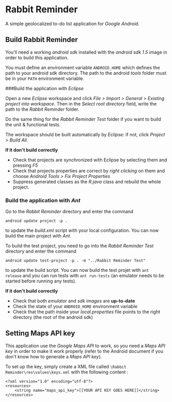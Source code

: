 Rabbit Reminder
===============

A simple geolocalized to-do list application for _Google Android_.

Build Rabbit Reminder
---------------------

You'll need a working _android sdk_ installed with the _android sdk 1.5_ image in order to build this application.

You must define an environment variable `ANDROID_HOME` which defines the path to your android sdk directory. The path to the android _tools_ folder must be in your `PATH` environment variable.

###Build the application with _Eclipse_

Open a new _Eclipse_ workspace and click _File > Import > General > Existing project into workspace_. Then in the _Select root directory_ field, write the path to the _Rabbit Reminder_ folder.

Do the same thing for the _Rabbit Reminder Test_ folder if you want to build the unit & functional tests.

The workspace should be built automatically by _Eclipse_: if not, click _Project > Build All_.

**If it don't build correctly**

- Check that projects are synchronized with Eclipse by selecting them and pressing _F5_
- Check that projects properties are correct by _right clicking_ on them and choose _Android Tools > Fix Project Properties_
- Suppress generated classes as the _R.java_ class and rebuild the whole project.

### Build the application with _Ant_

Go to the _Rabbit Reminder_ directory and enter the command 

`android update project -p .`

to update the _build.xml_ script with your local configuration. You can now build the main project with _Ant_.

To build the test project, you need to go into the _Rabbit Reminder Test_ directory and enter the command

`android update test-project -p . -m "../Rabbit Reminder Test"`

to update the build script. You can now build the test projet with `ant release` and you can run tests with `ant run-tests` (an emulator needs to be started before running any tests).

**If it don't build correctly**

- Check that both _emulator_ and _sdk images_ are **up-to-date**
- Check the state of your `ANDROID_HOME` environment variable
- Check that the path inside your _local.properties_ file points to the right directory (the root of the android sdk)


Setting Maps API key
--------------------

This application use the _Google Maps API_ to work, so you need a _Maps API key_ in order to make it work properly (refer to the Android document if you don't know how to generate a _Maps API key_).

To set up the key, simply create a XML file called `\Rabbit Reminder\res\values\keys.xml` with the following content :

	<?xml version="1.0" encoding="utf-8"?>
	<resources>
		<string name="maps_api_key">[[YOUR API KEY GOES HERE]]</string>
	</resources>

